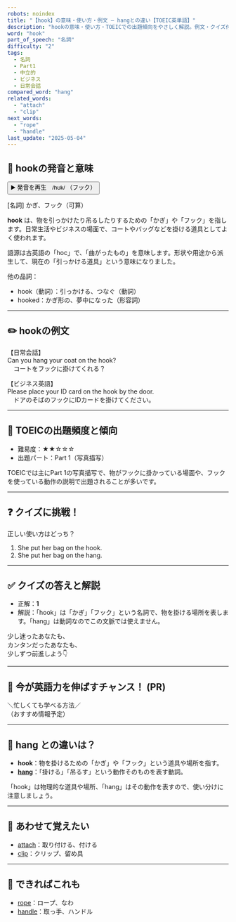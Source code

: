 ```yaml
---
robots: noindex
title: "【hook】の意味・使い方・例文 ― hangとの違い【TOEIC英単語】"
description: "hookの意味・使い方・TOEICでの出題傾向をやさしく解説。例文・クイズ付きでhangとの違いもわかりやすく学べます。"
word: "hook"
part_of_speech: "名詞"
difficulty: "2"
tags:
  - 名詞
  - Part1
  - 中立的
  - ビジネス
  - 日常会話
compared_word: "hang"
related_words:
  - "attach"
  - "clip"
next_words:
  - "rope"
  - "handle"
last_update: "2025-05-04"
---
```


## 🔰 hookの発音と意味

<button class="play-audio" onclick="playTTS('hook')">
  <span class="play-audio-main">
    ▶️ 発音を再生　/hʊk/
  </span>
  <span class="play-audio-sub">
    （フック）
  </span>
</button>

[名詞] かぎ、フック（可算）

**hook** は、物を引っかけたり吊るしたりするための「かぎ」や「フック」を指します。日常生活やビジネスの場面で、コートやバッグなどを掛ける道具としてよく使われます。

語源は古英語の「hoc」で、「曲がったもの」を意味します。形状や用途から派生して、現在の「引っかける道具」という意味になりました。

他の品詞：  
- hook（動詞）：引っかける、つなぐ（動詞）
- hooked：かぎ形の、夢中になった（形容詞）

---

## ✏️ hookの例文

【日常会話】  
Can you hang your coat on the hook?  
　コートをフックに掛けてくれる？

【ビジネス英語】  
Please place your ID card on the hook by the door.  
　ドアのそばのフックにIDカードを掛けてください。

---

## 🎯 TOEICの出題頻度と傾向

- 難易度：★★☆☆☆
- 出題パート：Part 1（写真描写）

TOEICでは主にPart 1の写真描写で、物がフックに掛かっている場面や、フックを使っている動作の説明で出題されることが多いです。

---

## ❓ クイズに挑戦！

正しい使い方はどっち？

1. She put her bag on the hook.  
2. She put her bag on the hang.

---

## ✅ クイズの答えと解説

- 正解：**1**
- 解説：「hook」は「かぎ」「フック」という名詞で、物を掛ける場所を表します。「hang」は動詞なのでこの文脈では使えません。

少し迷ったあなたも、  
カンタンだったあなたも、  
少しずつ前進しよう👇️

---

## 🚀 今が英語力を伸ばすチャンス！ (PR)

<div class="info-center">
＼忙しくても学べる方法／<br>  
（おすすめ情報予定）
</div>

---

## 🤔  hang との違いは？

- **hook**：物を掛けるための「かぎ」や「フック」という道具や場所を指す。
- **[hang](/hang)**：「掛ける」「吊るす」という動作そのものを表す動詞。

「hook」は物理的な道具や場所、「hang」はその動作を表すので、使い分けに注意しましょう。

---

## 🧩 あわせて覚えたい

- [attach](/attach)：取り付ける、付ける
- [clip](/clip)：クリップ、留め具

---

## 📖 できればこれも

- [rope](/rope)：ロープ、なわ
- [handle](/handle)：取っ手、ハンドル

<!-- cvid: aid05_bid30 -->
